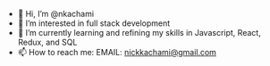 - 👋 Hi, I’m @nkachami
- 👀 I’m interested in full stack development
- 🌱 I’m currently learning and refining my skills in Javascript, React, Redux, and SQL
- 📫 How to reach me: EMAIL: nickkachami@gmail.com 

<!---
nkachami/nkachami is a ✨ special ✨ repository because its `README.md` (this file) appears on your GitHub profile.
You can click the Preview link to take a look at your changes.
--->
